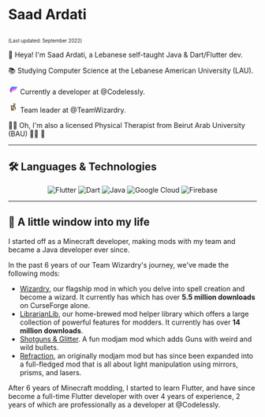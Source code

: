 # Saad Ardati

<sub><sub>(Last updated: September 2022)</sub></sub>

👋 Heya! I'm Saad Ardati, a Lebanese self-taught Java & Dart/Flutter dev.

📚 Studying Computer Science at the Lebanese American University (LAU).

![Codelessly Logo](assets/codelessly_logo.png) Currently a developer at @Codelessly.

![Wizardry Logo](assets/wizardry_logo.png) Team leader at @TeamWizardry.

👨‍⚕ ️Oh, I'm also a licensed Physical Therapist from Beirut Arab University (BAU) 🧑‍⚕️ 🙌

-----------

## 🛠 Languages & Technologies

<p align="middle">
    <img src="https://cdn.jsdelivr.net/gh/devicons/devicon/icons/flutter/flutter-original.svg"  alt="Flutter" width="50"/>
    <img src="https://cdn.jsdelivr.net/gh/devicons/devicon/icons/dart/dart-original.svg"  alt="Dart" width="50"/>
    <img src="https://cdn.jsdelivr.net/gh/devicons/devicon/icons/java/java-original.svg"  alt="Java" width="50"/>
    <img src="https://cdn.jsdelivr.net/gh/devicons/devicon/icons/googlecloud/googlecloud-original.svg"  alt="Google Cloud" width="50"/>
    <img src="https://cdn.jsdelivr.net/gh/devicons/devicon/icons/firebase/firebase-plain.svg"  alt="Firebase" width="50"/>
</p>


------------

## 🌅 A little window into my life

I started off as a Minecraft developer, making mods with my team and became a Java developer ever since.

In the past 6 years of our Team Wizardry's journey, we've made the following mods:

- [Wizardry](https://www.curseforge.com/minecraft/mc-mods/wizardry-mod), our flagship mod in which you delve into spell
  creation and become a wizard. It currently has which has over **5.5 million downloads** on CurseForge alone.
- [LibrarianLib](https://www.curseforge.com/minecraft/mc-mods/librarianlib), our home-brewed mod helper library which
  offers a large collection of powerful features for modders. It currently has over **14 million downloads**.
- [Shotguns & Glitter](https://www.curseforge.com/minecraft/mc-mods/shotguns-glitter). A fun modjam mod which adds
  Guns with weird and wild bullets.
- [Refraction](https://www.curseforge.com/minecraft/mc-mods/refraction), an originally modjam mod but has since been
  expanded into a full-fledged mod that is all about light manipulation using mirrors, prisms, and lasers.

After 6 years of Minecraft modding, I started to learn Flutter, and have since become a full-time Flutter developer
with over 4 years of experience, 2 years of which are professionally as a developer at @Codelessly.